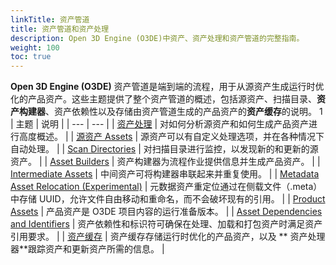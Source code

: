 ```yaml
---
linkTitle: 资产管道
title: 资产管道和资产处理
description: Open 3D Engine (O3DE)中资产、资产处理和资产管道的完整指南。
weight: 100
toc: true
---
```


**Open 3D Engine (O3DE)** 资产管道是端到端的流程，用于从源资产生成运行时优化的产品资产。这些主题提供了整个资产管道的概述，包括源资产、扫描目录、**资产构建器**、资产依赖性以及存储由资产管道生成的产品资产的**资产缓存**的说明。
1
| 主题 | 说明 |
| --- | --- |
| [资产处理](asset-processing) | 对如何分析源资产和如何生成产品资产进行高度概述。 |
| [ 源资产 Assets](source-assets) |  源资产可以有自定义处理选项，并在各种情况下自动处理。 |
| [Scan Directories](scan-directories) | 对扫描目录进行监控，以发现新的和更新的源资产。 |
| [Asset Builders](asset-builders) | 资产构建器为流程作业提供信息并生成产品资产。 |
| [Intermediate Assets](intermediate-assets) | 中间资产可将构建器串联起来并重复使用。 |
| [Metadata Asset Relocation (Experimental)](metadata) | 元数据资产重定位通过在侧载文件（.meta）中存储 UUID，允许文件自由移动和重命名，而不会破坏现有的引用。 |
| [Product Assets](product-assets) | 产品资产是 O3DE 项目内容的运行准备版本。 |
| [Asset Dependencies and Identifiers](asset-dependencies-and-identifiers) | 资产依赖性和标识符可确保在处理、加载和打包资产时满足资产引用要求。 |
| [资产缓存](asset-cache) | 资产缓存存储运行时优化的产品资产，以及 ** 资产处理器**跟踪资产和更新资产所需的信息。 |
